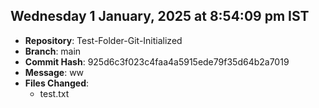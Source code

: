 ## Wednesday 1 January, 2025 at 8:54:09 pm IST
- **Repository**: Test-Folder-Git-Initialized
- **Branch**: main
- **Commit Hash**: 925d6c3f023c4faa4a5915ede79f35d64b2a7019
- **Message**: ww
- **Files Changed**:
  - test.txt

